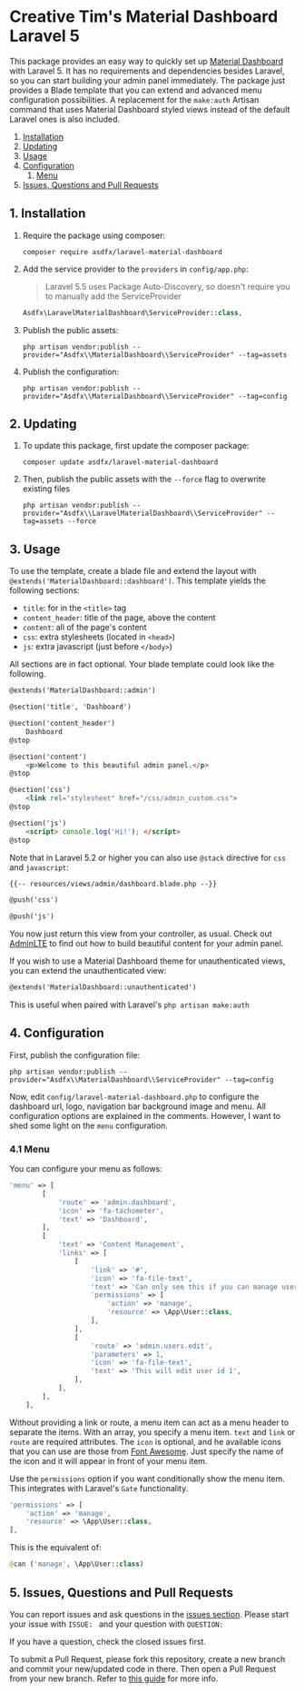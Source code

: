 # Creative Tim's Material Dashboard Laravel 5

This package provides an easy way to quickly set up [Material Dashboard](https://www.creative-tim.com/product/material-dashboard) with Laravel 5. It has no requirements and dependencies besides Laravel, so you can start building your admin panel immediately. The package just provides a Blade template that you can extend and advanced menu configuration possibilities. A replacement for the `make:auth` Artisan command that uses Material Dashboard styled views instead of the default Laravel ones is also included.

1. [Installation](#1-installation)
2. [Updating](#2-updating)
3. [Usage](#3-usage)
4. [Configuration](#5-configuration)
   1. [Menu](#51-menu)
5. [Issues, Questions and Pull Requests](#8-issues-questions-and-pull-requests)

## 1. Installation

1. Require the package using composer:

    ```
    composer require asdfx/laravel-material-dashboard
    ```

2. Add the service provider to the `providers` in `config/app.php`:

    > Laravel 5.5 uses Package Auto-Discovery, so doesn't require you to manually add the ServiceProvider

    ```php
    Asdfx\LaravelMaterialDashboard\ServiceProvider::class,
    ```

3. Publish the public assets:

    ```
    php artisan vendor:publish --provider="Asdfx\\MaterialDashboard\\ServiceProvider" --tag=assets
    ```
    
4. Publish the configuration:

    ```
    php artisan vendor:publish --provider="Asdfx\\MaterialDashboard\\ServiceProvider" --tag=config
    ```

## 2. Updating

1. To update this package, first update the composer package:

    ```
    composer update asdfx/laravel-material-dashboard
    ```

2. Then, publish the public assets with the `--force` flag to overwrite existing files

    ```
    php artisan vendor:publish --provider="Asdfx\\LaravelMaterialDashboard\\ServiceProvider" --tag=assets --force
    ```

## 3. Usage

To use the template, create a blade file and extend the layout with `@extends('MaterialDashboard::dashboard')`.
This template yields the following sections:

- `title`: for in the `<title>` tag
- `content_header`: title of the page, above the content
- `content`: all of the page's content
- `css`: extra stylesheets (located in `<head>`)
- `js`: extra javascript (just before `</body>`)

All sections are in fact optional. Your blade template could look like the following.

```html
@extends('MaterialDashboard::admin')

@section('title', 'Dashboard')

@section('content_header')
    Dashboard
@stop

@section('content')
    <p>Welcome to this beautiful admin panel.</p>
@stop

@section('css')
    <link rel="stylesheet" href="/css/admin_custom.css">
@stop

@section('js')
    <script> console.log('Hi!'); </script>
@stop
```

Note that in Laravel 5.2 or higher you can also use `@stack` directive for `css` and `javascript`:

```html
{{-- resources/views/admin/dashboard.blade.php --}}

@push('css')

@push('js')
```

You now just return this view from your controller, as usual. Check out [AdminLTE](https://almsaeedstudio.com) to find out how to build beautiful content for your admin panel.

If you wish to use a Material Dashboard theme for unauthenticated views, you can extend the unauthenticated view:

```html
@extends('MaterialDashboard::unauthenticated')
```

This is useful when paired with Laravel's ```php artisan make:auth``` 

## 4. Configuration

First, publish the configuration file:

```
php artisan vendor:publish --provider="Asdfx\\MaterialDashboard\\ServiceProvider" --tag=config
```

Now, edit `config/laravel-material-dashboard.php` to configure the dashboard url, logo, navigation bar background image and menu. All configuration options are explained in the comments. However, I want to shed some light on the `menu` configuration.

### 4.1 Menu

You can configure your menu as follows:

```php
'menu' => [
        [
            'route' => 'admin.dashboard',
            'icon' => 'fa-tachometer',
            'text' => 'Dashboard',
        ],
        [
            'text' => 'Content Management',
            'links' => [
                [
                    'link' => '#',
                    'icon' => 'fa-file-text',
                    'text' => 'Can only see this if you can manage users',
                    'permissions' => [
                        'action' => 'manage',
                        'resource' => \App\User::class,
                    ],
                ],
                [
                    'route' => 'admin.users.edit',
                    'parameters' => 1,
                    'icon' => 'fa-file-text',
                    'text' => 'This will edit user id 1',
                ],
            ],
        ],
    ],
```

Without providing a link or route, a menu item can act as a menu header to separate the items.
With an array, you specify a menu item. `text` and `link` or `route` are required attributes.
The `icon` is optional, and he available icons that you can use are those from 
[Font Awesome](https://fontawesome.com/v4.7.0/icons/).
Just specify the name of the icon and it will appear in front of your menu item.

Use the `permissions` option if you want conditionally show the menu item. This integrates with Laravel's `Gate` 
functionality. 

```php
'permissions' => [
    'action' => 'manage',
    'resource' => \App\User::class,
],
```

This is the equivalent of:
```php
@can ('manage', \App\User::class)
```

## 5. Issues, Questions and Pull Requests

You can report issues and ask questions in the [issues section](https://github.com/agjmills/laravel-material-dashboard/issues). Please start your issue with `ISSUE: ` and your question with `QUESTION: `

If you have a question, check the closed issues first.

To submit a Pull Request, please fork this repository, create a new branch and commit your new/updated code in there. Then open a Pull Request from your new branch. Refer to [this guide](https://help.github.com/articles/about-pull-requests/) for more info.

